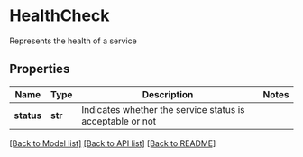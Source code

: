 # HealthCheck

Represents the health of a service
## Properties
Name | Type | Description | Notes
------------ | ------------- | ------------- | -------------
**status** | **str** | Indicates whether the service status is acceptable or not | 

[[Back to Model list]](../README.md#documentation-for-models) [[Back to API list]](../README.md#documentation-for-api-endpoints) [[Back to README]](../README.md)



